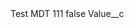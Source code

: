 <?xml version="1.0" encoding="UTF-8"?>
<CustomMetadata xmlns="http://soap.sforce.com/2006/04/metadata" xmlns:xsi="http://www.w3.org/2001/XMLSchema-instance">
    <label>Test MDT 111</label>
    <protected>false</protected>
    <values>
        <field>Value__c</field>
        <value xsi:nil="true"/>
    </values>
</CustomMetadata>
